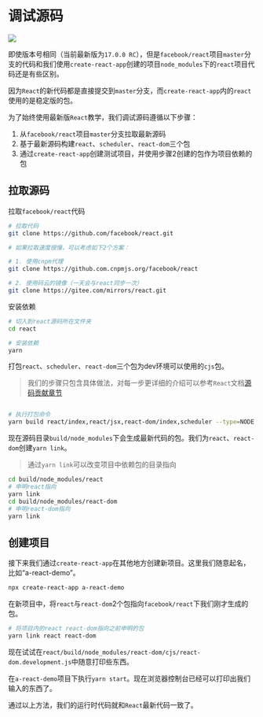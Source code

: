 # 调试源码

![](./img/02-01.PNG)

即使版本号相同（当前最新版为`17.0.0 RC`），但是`facebook/react`项目`master`分支的代码和我们使用`create-react-app`创建的项目`node_modules`下的`react`项目代码还是有些区别。

因为`React`的新代码都是直接提交到`master`分支，而`create-react-app`内的`react`使用的是稳定版的包。

为了始终使用最新版`React`教学，我们调试源码遵循以下步骤：

1. 从`facebook/react`项目`master`分支拉取最新源码
2. 基于最新源码构建`react`、`scheduler`、`react-dom`三个包
3. 通过`create-react-app`创建测试项目，并使用步骤2创建的包作为项目依赖的包

## 拉取源码

拉取`facebook/react`代码

```sh
# 拉取代码
git clone https://github.com/facebook/react.git

# 如果拉取速度很慢，可以考虑如下2个方案：

# 1. 使用cnpm代理
git clone https://github.com.cnpmjs.org/facebook/react

# 2. 使用码云的镜像（一天会与react同步一次）
git clone https://gitee.com/mirrors/react.git

```

安装依赖

```sh
# 切入到react源码所在文件夹
cd react

# 安装依赖
yarn
```

打包`react`、`scheduler`、`react-dom`三个包为dev环境可以使用的`cjs`包。

> 我们的步骤只包含具体做法，对每一步更详细的介绍可以参考`React`文档[源码贡献章节](https://zh-hans.reactjs.org/docs/how-to-contribute.html#development-workflow)

```sh

# 执行打包命令
yarn build react/index,react/jsx,react-dom/index,scheduler --type=NODE


```

现在源码目录`build/node_modules`下会生成最新代码的包。我们为`react`、`react-dom`创建`yarn link`。

> 通过`yarn link`可以改变项目中依赖包的目录指向
```sh
cd build/node_modules/react
# 申明react指向
yarn link
cd build/node_modules/react-dom
# 申明react-dom指向
yarn link
```

## 创建项目

接下来我们通过`create-react-app`在其他地方创建新项目。这里我们随意起名，比如“a-react-demo”。

```sh
npx create-react-app a-react-demo
```

在新项目中，将`react`与`react-dom`2个包指向`facebook/react`下我们刚才生成的包。

```sh
# 将项目内的react react-dom指向之前申明的包
yarn link react react-dom
```

现在试试在`react/build/node_modules/react-dom/cjs/react-dom.development.js`中随意打印些东西。

在`a-react-demo`项目下执行`yarn start`。现在浏览器控制台已经可以打印出我们输入的东西了。


通过以上方法，我们的运行时代码就和`React`最新代码一致了。

